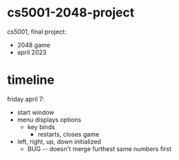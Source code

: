 # cs5001-2048-project

 cs5001, final project: 
 * 2048 game
 * april 2023


# timeline

friday april 7:
* start window
* menu displays options
    * key binds
        * restarts, closes game
* left, right, up, down initialized
    * BUG -- doesn't merge furthest same numbers first

